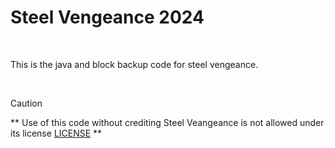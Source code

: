 # Steel Vengeance 2024

<br>

This is the java and block backup code for steel vengeance.

<br>

> [!CAUTION]  
> ** Use of this code without crediting Steel Veangeance is not allowed under its license [LICENSE](https://github.com/BMMS-Robotics/bmms-steelvengeance-2024/tree/main?tab=CC-BY-4.0-1-ov-file) **
